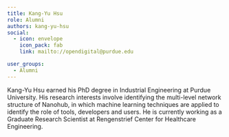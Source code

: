 ```yaml
---
title: Kang-Yu Hsu
role: Alumni
authors: kang-yu-hsu
social:
  - icon: envelope
    icon_pack: fab
    link: mailto://opendigital@purdue.edu

user_groups:
  - Alumni
---
```

Kang-Yu Hsu earned his PhD degree in Industrial Engineering at Purdue University. His research interests involve identifying the multi-level network structure of Nanohub, in which machine learning techniques are applied to identify the role of tools, developers and users. He is currently working as a Graduate Research Scientist at Rengenstrief Center for Healthcare Engineering.

